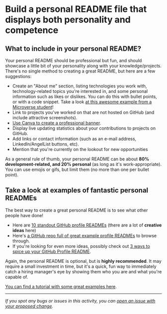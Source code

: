 # Build a personal README file that displays both personality and competence

## What to include in your personal README?

Your personal README should be professional but fun, and should showcase a little bit of your personality along with your knowledge/projects. There's no single method to creating a great README, but here are a few suggestions:

- Create an "About me" section, listing technologies you work with, technology-related topics you're interested in, and some personal information such as likes or dislikes. You can do this with bullet points, or with a code snippet. Take a look [at this awesome example from a Microverse student](https://github.com/misselliev)!
- Link to projects you've worked on that are not hosted on GitHub (and include attractive screenshots).
- [Use Canva to create a professional banner](https://www.canva.com/create/banners/).
- Display live updating statistics about your contributions to projects on GitHub.
- Add links or contact information (such as an e-mail address, LinkedIn/AngelList buttons, etc).
- Mention that you're currently on the lookout for new opportunities

As a general rule of thumb, your personal README can be about **80% development-related, and 20% personal** (as long as it's work-appropriate). You can use emojis or gifs, but limit them (no more than one per bullet point).

## Take a look at examples of fantastic personal READMEs

The best way to create a great personal README is to see what other people have done!

- Here are [10 standout GitHub profile READMEs](https://dev.to/github/10-standout-github-profile-readmes-h2o) (there are a lot of **creative ideas** here)
- Here's [a GitHub repo full of great example profile READMEs](https://github.com/kautukkundan/Awesome-Profile-README-templates) to browse through.
- If you're looking for even more ideas, possibly check out [3 ways to spice up your GitHub Profile README](https://dev.to/jayehernandez/3-ways-to-spice-up-your-github-profile-readme-1276).

Again, the personal README is optional, but is **highly recommended**. It may require a small investment in time, but it's a quick, fun way to immediately catch a hiring manager's eye by showing them who you are and what you're capable of.

[You can find a tutorial with some great examples here](https://dev.to/m0nica/how-to-create-a-github-profile-readme-1paj).


------

_If you spot any bugs or issues in this activity, you can [open an issue with your proposed change](https://github.com/microverseinc/curriculum-transversal-skills/blob/main/git-github/articles/open_issue.md)._
